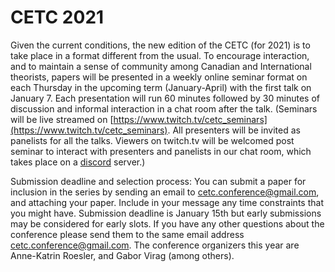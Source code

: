 # CETC 2021

Given the current conditions, the new edition of the CETC (for 2021) is to take place in a format different from the usual. To encourage interaction, and to maintain a sense of community among Canadian and International theorists, papers will be presented in a weekly online seminar format on each Thursday in the upcoming term (January-April) with the first talk on January 7. Each presentation will run 60 minutes followed by 30 minutes of discussion and informal interaction in a chat room after the talk. (Seminars will be live streamed on [https://www.twitch.tv/cetc_seminars](https://www.twitch.tv/cetc_seminars). All presenters will be invited as panelists for all the talks. Viewers on twitch.tv will be welcomed post seminar to interact with presenters and panelists in our chat room, which takes place on a [discord](https://discord.com) server.)
    
Submission deadline and selection process:
You can submit a paper for inclusion in the series by sending an email to cetc.conference@gmail.com, and attaching your paper. Include in your message any time constraints that you might have. Submission deadline is January 15th but early submissions may be considered for early slots. If you have any other questions about the conference please send them to the same email address cetc.conference@gmail.com. The conference organizers this year are Anne-Katrin Roesler, and Gabor Virag (among others).
